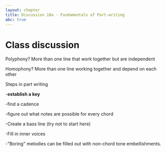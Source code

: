 ```yaml
---
layout: chapter
title: Discussion 10a - Fundamentals of Part-writing
abc: true
---
```


# Class discussion

Polyphony? More than one line that work together but are independent

Homophony? More than one line working together and depend on each other

Steps in part writing

-**establish a key**

-find a cadence

-figure out what notes are possible for every chord

-Create a bass line (try not to start here)

-Fill in inner voices

-"Boring" melodies can be filled out with non-chord tone embellishments.
